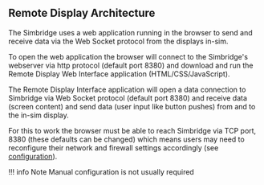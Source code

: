 ## Remote Display Architecture

The Simbridge uses a web application running in the browser to send and receive data via the Web Socket protocol from the displays in-sim.

To open the web application the browser will connect to the Simbridge's webserver via http protocol (default port 8380) and download and run the Remote Display Web Interface application (HTML/CSS/JavaScript).

The Remote Display Interface application will open a data connection to Simbridge via Web Socket protocol (default port 8380) and receive data (screen content) and send data (user input like button pushes) from and to the in-sim display.

For this to work the browser must be able to reach Simbridge via TCP port, 8380 (these defaults can be changed) which means users may need to reconfigure their network and firewall settings accordingly (see [configuration](../configuration.md#server-settings)).

!!! info Note
    Manual configuration is not usually required

